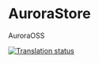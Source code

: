 # AuroraStore
AuroraOSS

<a href="https://hosted.weblate.org/engage/aurora-store/">

<img src="https://hosted.weblate.org/widgets/aurora-store/-/multi-auto.svg" alt="Translation status" />

</a>
